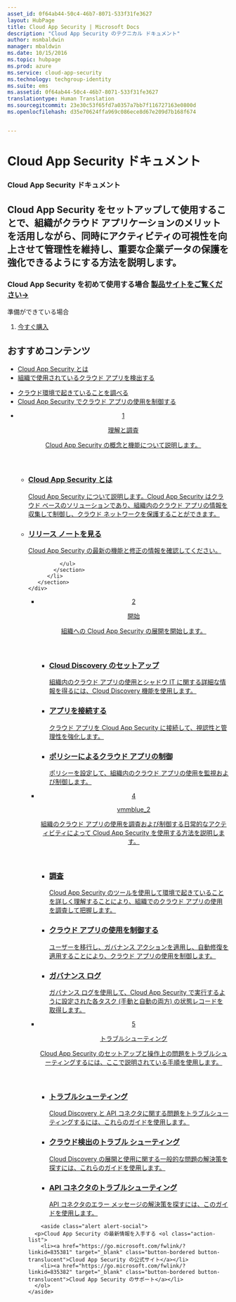 ```yaml
---
asset_id: 0f64ab44-50c4-46b7-8071-533f31fe3627
layout: HubPage
title: Cloud App Security | Microsoft Docs
description: "Cloud App Security のテクニカル ドキュメント"
author: msmbaldwin
manager: mbaldwin
ms.date: 10/15/2016
ms.topic: hubpage
ms.prod: azure
ms.service: cloud-app-security
ms.technology: techgroup-identity
ms.suite: ems
ms.assetid: 0f64ab44-50c4-46b7-8071-533f31fe3627
translationtype: Human Translation
ms.sourcegitcommit: 23e30c53f65fd7a0357a7bb7f116727163e0800d
ms.openlocfilehash: d35e70624ffa969c086ece8d67e209d7b168f674


---
```


# <a name="cloud-app-security-documentation"></a>Cloud App Security ドキュメント
<article id="main">
    <section id="hero-content">
      <h1>Cloud App Security ドキュメント</h1>
      <h2>Cloud App Security をセットアップして使用することで、組織がクラウド アプリケーションのメリットを活用しながら、同時にアクティビティの可視性を向上させて管理性を維持し、重要な企業データの保護を強化できるようにする方法を説明します。 </h2>
      <h3>Cloud App Security を初めて使用する場合 <a href="https://go.microsoft.com/fwlink/?linkid=835379" target="_blank">製品サイトをご覧ください&rarr;</a></h3>
    </section>
    <aside class="alert section-border">
        <p>準備ができている場合</p>
        <ol class="action-list">
            <li><a href="https://go.microsoft.com/fwlink/?linkid=835380" target="_blank" class="button-bordered button-translucent">今すぐ購入</a></li>
        </ol>
    </aside>
    <section id="featured" class="container">
      <h2 class="section-heading"><span class="icon icon-warning"></span> おすすめコンテンツ</h2>
      <div class="features row">
        <ul class="column column-half">
          <li><a href="./what-is-cloud-app-security.md">Cloud App Security とは</a></li>
          <li><a href="./set-up-cloud-discovery.md">組織で使用されているクラウド アプリを検出する</a></li>
        </ul>
        <ul class="column column-half">
          <li><a href="./investigate.md">クラウド環境で起きていることを調べる</a></li>
          <li><a href="./control.md">Cloud App Security でクラウド アプリの使用を制御する</a></li>
        </ul>
      </div>
    </section>
    <div id="journeys">
      <section class="container">
        <ul class="journeys-list">
          <li class="journey-step">
            <header class="journey-step-header row">
              <a href="./what-is-cloud-app-security.md">
                <div class="title column-third">
                  <span class="step-number">1</span>
                  <p>理解と調査</p>
                </div>
                <p class="description column-two-thirds">Cloud App Security の概念と機能について説明します。</p>
              </a>
            </header>
            <section class="journey-step-elements content">
              <ul class="row">
                <li class="column-third">
                  <a href="./what-is-cloud-app-security.md">
                    <h3>Cloud App Security とは</h3>
                    <p>Cloud App Security について説明します。Cloud App Security はクラウド ベースのソリューションであり、組織内のクラウド アプリの情報を収集して制御し、クラウド ネットワークを保護することができます。</p>
                  </a>
                </li>
                <li class="column-third">
                  <a href="./release-notes.md">
                    <h3>リリース ノートを見る</h3>
                    <p>Cloud App Security の最新の機能と修正の情報を確認してください。</p>
                  </a>
                </li>
                
              </ul>
            </section>
          </li>
       </section>
    </div>
<div id="journeys">
      <section class="container">
        <ul class="journeys-list">
          <li class="journey-step">
            <header class="journey-step-header row">
              <a href="./getting-started-with-cloud-app-security.md">
                <div class="title column-third">
                  <span class="step-number">2</span>
                  <p>開始</p>
                </div>
                <p class="description column-two-thirds">組織への Cloud App Security の展開を開始します。</p>
              </a>
            </header>
            <section class="journey-step-elements content">
              <ul class="row">
                <li class="column-third">
                  <a href="./set-up-cloud-discovery.md">
                    <h3>Cloud Discovery のセットアップ</h3>
                    <p>組織内のクラウド アプリの使用とシャドウ IT に関する詳細な情報を得るには、Cloud Discovery 機能を使用します。</p>
                  </a>
                </li>
                <li class="column-third">
                  <a href="./enable-instant-visibility-protection-and-governance-actions-for-your-apps.md">
                    <h3>アプリを接続する</h3>
                    <p>クラウド アプリを Cloud App Security に接続して、視認性と管理性を強化します。</p>
                  </a>
                </li>
                <li class="column-third">
                  <a href="./control-cloud-apps-with-policies.md">
                    <h3>ポリシーによるクラウド アプリの制御</h3>
                    <p>ポリシーを設定して、組織内のクラウド アプリの使用を監視および制御します。</p>
                  </a>
                </li>
              </ul>
            </section>
          </li>
       </section>
    </div>
  <div id="journeys">
      <section class="container">
        <ul class="journeys-list">
          <li class="journey-step">
            <header class="journey-step-header row">
              <a href="./daily-activities-to-protect-your-cloud-environment.md">
                <div class="title column-third">
                  <span class="step-number">4</span>
                  <p>vmmblue_2</p>
                </div>
                <p class="description column-two-thirds">組織のクラウド アプリの使用を調査および制御する日常的なアクティビティによって Cloud App Security を使用する方法を説明します。</p>
              </a>
            </header>
            <section class="journey-step-elements content">
              <ul class="row">
                <li class="column-third">
                  <a href="./investigate.md">
                    <h3>調査</h3>
                    <p>Cloud App Security のツールを使用して環境で起きていることを詳しく理解することにより、組織でのクラウド アプリの使用を調査して把握します。</p>
                  </a>
                </li>
                <li class="column-third">
                  <a href="./control.md">
                    <h3>クラウド アプリの使用を制御する</h3>
                    <p>ユーザーを移行し、ガバナンス アクションを適用し、自動修復を適用することにより、クラウド アプリの使用を制御します。</p>
                  </a>
                </li>
                <li class="column-third">
                  <a href="./governance-actions.md">
                    <h3>ガバナンス ログ</h3>
                    <p>ガバナンス ログを使用して、Cloud App Security で実行するように設定された各タスク (手動と自動の両方) の状態レコードを取得します。</p>
                  </a>
                </li>
              </ul>
            </section>
          </li>
       </section>
    </div>
      <div id="journeys">
      <section class="container">
        <ul class="journeys-list">
          <li class="journey-step">
            <header class="journey-step-header row">
              <a href="./troubleshooting.md">
                <div class="title column-third">
                  <span class="step-number">5</span>
                  <p>トラブルシューティング</p>
                </div>
                <p class="description column-two-thirds">Cloud App Security のセットアップと操作上の問題をトラブルシューティングするには、ここで説明されている手順を使用します。</p>
              </a>
            </header>
            <section class="journey-step-elements content">
              <ul class="row">
                <li class="column-third">
                  <a href="./troubleshooting.md">
                    <h3>トラブルシューティング</h3>
                    <p>Cloud Discovery と API コネクタに関する問題をトラブルシューティングするには、これらのガイドを使用します。</p>
                  </a>
                </li>
                <li class="column-third">
                  <a href="./troubleshooting-cloud-discovery.md">
                    <h3>クラウド検出のトラブル シューティング</h3>
                    <p>Cloud Discovery の展開と使用に関する一般的な問題の解決策を探すには、これらのガイドを使用します。</p>
                  </a>
                </li>
                <li class="column-third">
                  <a href="./troubleshooting-api-connectors-using-error-messages.md">
                    <h3>API コネクタのトラブルシューティング</h3>
                    <p>API コネクタのエラー メッセージの解決策を探すには、このガイドを使用します。</p>
                  </a>
                </li>
              </ul>
            </section>
          </li>
       </section>
    </div>  

        <aside class="alert alert-social">
      <p>Cloud App Security の最新情報を入手する <ol class="action-list">
        <li><a href="https://go.microsoft.com/fwlink/?linkid=835381" target="_blank" class="button-bordered button-translucent">Cloud App Security の公式サイト</a></li>
        <li><a href="https://go.microsoft.com/fwlink/?linkid=835382" target="_blank" class="button-bordered button-translucent">Cloud App Security のサポート</a></li>
      </ol>
    </aside>
</article>



<!--HONumber=Nov16_HO3-->



